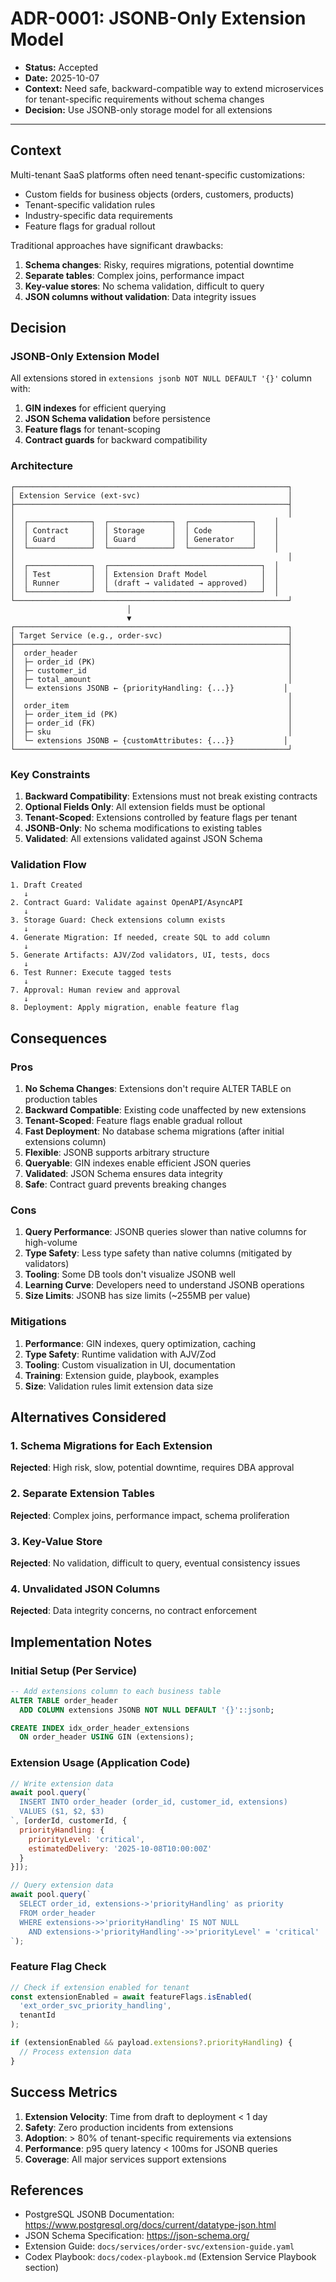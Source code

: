 # ADR-0001: JSONB-Only Extension Model

- **Status:** Accepted
- **Date:** 2025-10-07
- **Context:** Need safe, backward-compatible way to extend microservices for tenant-specific requirements without schema changes
- **Decision:** Use JSONB-only storage model for all extensions

---

## Context

Multi-tenant SaaS platforms often need tenant-specific customizations:
- Custom fields for business objects (orders, customers, products)
- Tenant-specific validation rules
- Industry-specific data requirements
- Feature flags for gradual rollout

Traditional approaches have significant drawbacks:
1. **Schema changes**: Risky, requires migrations, potential downtime
2. **Separate tables**: Complex joins, performance impact
3. **Key-value stores**: No schema validation, difficult to query
4. **JSON columns without validation**: Data integrity issues

## Decision

### JSONB-Only Extension Model

All extensions stored in `extensions jsonb NOT NULL DEFAULT '{}'` column with:
1. **GIN indexes** for efficient querying
2. **JSON Schema validation** before persistence
3. **Feature flags** for tenant-scoping
4. **Contract guards** for backward compatibility

### Architecture

```
┌─────────────────────────────────────────────────────────────┐
│ Extension Service (ext-svc)                                 │
├─────────────────────────────────────────────────────────────┤
│                                                             │
│  ┌──────────────┐  ┌──────────────┐  ┌──────────────┐    │
│  │ Contract     │  │ Storage      │  │ Code         │    │
│  │ Guard        │  │ Guard        │  │ Generator    │    │
│  └──────────────┘  └──────────────┘  └──────────────┘    │
│                                                             │
│  ┌──────────────┐  ┌──────────────────────────────────┐  │
│  │ Test         │  │ Extension Draft Model            │  │
│  │ Runner       │  │ (draft → validated → approved)   │  │
│  └──────────────┘  └──────────────────────────────────┘  │
└─────────────────────────────────────────────────────────────┘
                          │
                          ▼
┌─────────────────────────────────────────────────────────────┐
│ Target Service (e.g., order-svc)                            │
├─────────────────────────────────────────────────────────────┤
│  order_header                                               │
│  ├─ order_id (PK)                                           │
│  ├─ customer_id                                             │
│  ├─ total_amount                                            │
│  └─ extensions JSONB ← {priorityHandling: {...}}           │
│                                                             │
│  order_item                                                 │
│  ├─ order_item_id (PK)                                      │
│  ├─ order_id (FK)                                           │
│  ├─ sku                                                     │
│  └─ extensions JSONB ← {customAttributes: {...}}           │
└─────────────────────────────────────────────────────────────┘
```

### Key Constraints

1. **Backward Compatibility**: Extensions must not break existing contracts
2. **Optional Fields Only**: All extension fields must be optional
3. **Tenant-Scoped**: Extensions controlled by feature flags per tenant
4. **JSONB-Only**: No schema modifications to existing tables
5. **Validated**: All extensions validated against JSON Schema

### Validation Flow

```
1. Draft Created
   ↓
2. Contract Guard: Validate against OpenAPI/AsyncAPI
   ↓
3. Storage Guard: Check extensions column exists
   ↓
4. Generate Migration: If needed, create SQL to add column
   ↓
5. Generate Artifacts: AJV/Zod validators, UI, tests, docs
   ↓
6. Test Runner: Execute tagged tests
   ↓
7. Approval: Human review and approval
   ↓
8. Deployment: Apply migration, enable feature flag
```

## Consequences

### Pros

1. **No Schema Changes**: Extensions don't require ALTER TABLE on production tables
2. **Backward Compatible**: Existing code unaffected by new extensions
3. **Tenant-Scoped**: Feature flags enable gradual rollout
4. **Fast Deployment**: No database schema migrations (after initial extensions column)
5. **Flexible**: JSONB supports arbitrary structure
6. **Queryable**: GIN indexes enable efficient JSON queries
7. **Validated**: JSON Schema ensures data integrity
8. **Safe**: Contract guard prevents breaking changes

### Cons

1. **Query Performance**: JSONB queries slower than native columns for high-volume
2. **Type Safety**: Less type safety than native columns (mitigated by validators)
3. **Tooling**: Some DB tools don't visualize JSONB well
4. **Learning Curve**: Developers need to understand JSONB operations
5. **Size Limits**: JSONB has size limits (~255MB per value)

### Mitigations

1. **Performance**: GIN indexes, query optimization, caching
2. **Type Safety**: Runtime validation with AJV/Zod
3. **Tooling**: Custom visualization in UI, documentation
4. **Training**: Extension guide, playbook, examples
5. **Size**: Validation rules limit extension data size

## Alternatives Considered

### 1. Schema Migrations for Each Extension
**Rejected**: High risk, slow, potential downtime, requires DBA approval

### 2. Separate Extension Tables
**Rejected**: Complex joins, performance impact, schema proliferation

### 3. Key-Value Store
**Rejected**: No validation, difficult to query, eventual consistency issues

### 4. Unvalidated JSON Columns
**Rejected**: Data integrity concerns, no contract enforcement

## Implementation Notes

### Initial Setup (Per Service)

```sql
-- Add extensions column to each business table
ALTER TABLE order_header
  ADD COLUMN extensions JSONB NOT NULL DEFAULT '{}'::jsonb;

CREATE INDEX idx_order_header_extensions
  ON order_header USING GIN (extensions);
```

### Extension Usage (Application Code)

```javascript
// Write extension data
await pool.query(`
  INSERT INTO order_header (order_id, customer_id, extensions)
  VALUES ($1, $2, $3)
`, [orderId, customerId, {
  priorityHandling: {
    priorityLevel: 'critical',
    estimatedDelivery: '2025-10-08T10:00:00Z'
  }
}]);

// Query extension data
await pool.query(`
  SELECT order_id, extensions->'priorityHandling' as priority
  FROM order_header
  WHERE extensions->>'priorityHandling' IS NOT NULL
    AND extensions->'priorityHandling'->>'priorityLevel' = 'critical'
`);
```

### Feature Flag Check

```javascript
// Check if extension enabled for tenant
const extensionEnabled = await featureFlags.isEnabled(
  'ext_order_svc_priority_handling',
  tenantId
);

if (extensionEnabled && payload.extensions?.priorityHandling) {
  // Process extension data
}
```

## Success Metrics

1. **Extension Velocity**: Time from draft to deployment < 1 day
2. **Safety**: Zero production incidents from extensions
3. **Adoption**: > 80% of tenant-specific requirements via extensions
4. **Performance**: p95 query latency < 100ms for JSONB queries
5. **Coverage**: All major services support extensions

## References

- PostgreSQL JSONB Documentation: https://www.postgresql.org/docs/current/datatype-json.html
- JSON Schema Specification: https://json-schema.org/
- Extension Guide: `docs/services/order-svc/extension-guide.yaml`
- Codex Playbook: `docs/codex-playbook.md` (Extension Service Playbook section)
